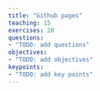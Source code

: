 ```yaml
---
title: "Github pages"
teaching: 15
exercises: 20
questions:
- "TODO: add questions"
objectives:
- "TODO: add objectives"
keypoints:
- "TODO: add key points"
---
```

